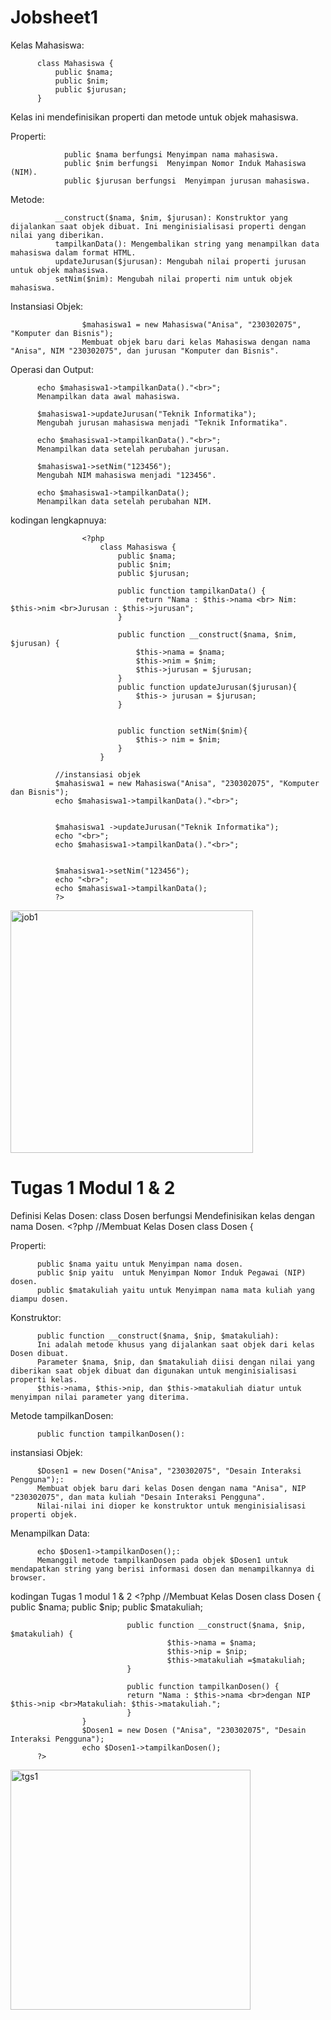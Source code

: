 # Jobsheet1
Kelas Mahasiswa:

          class Mahasiswa {
              public $nama;
              public $nim;
              public $jurusan;
          }
          
Kelas ini mendefinisikan properti dan metode untuk objek mahasiswa.

Properti:

                public $nama berfungsi Menyimpan nama mahasiswa.
                public $nim berfungsi  Menyimpan Nomor Induk Mahasiswa (NIM).
                public $jurusan berfungsi  Menyimpan jurusan mahasiswa.

Metode:

              __construct($nama, $nim, $jurusan): Konstruktor yang dijalankan saat objek dibuat. Ini menginisialisasi properti dengan nilai yang diberikan.
              tampilkanData(): Mengembalikan string yang menampilkan data mahasiswa dalam format HTML.
              updateJurusan($jurusan): Mengubah nilai properti jurusan untuk objek mahasiswa.
              setNim($nim): Mengubah nilai properti nim untuk objek mahasiswa.
              
Instansiasi Objek:

                    $mahasiswa1 = new Mahasiswa("Anisa", "230302075", "Komputer dan Bisnis");
                    Membuat objek baru dari kelas Mahasiswa dengan nama "Anisa", NIM "230302075", dan jurusan "Komputer dan Bisnis".
                    
Operasi dan Output:

          echo $mahasiswa1->tampilkanData()."<br>";
          Menampilkan data awal mahasiswa.
          
          $mahasiswa1->updateJurusan("Teknik Informatika");
          Mengubah jurusan mahasiswa menjadi "Teknik Informatika".
          
          echo $mahasiswa1->tampilkanData()."<br>";
          Menampilkan data setelah perubahan jurusan.
          
          $mahasiswa1->setNim("123456");
          Mengubah NIM mahasiswa menjadi "123456".
          
          echo $mahasiswa1->tampilkanData();
          Menampilkan data setelah perubahan NIM.


kodingan lengkapnuya:

                    <?php
                        class Mahasiswa {
                            public $nama;
                            public $nim;
                            public $jurusan;

                            public function tampilkanData() {
                                return "Nama : $this->nama <br> Nim: $this->nim <br>Jurusan : $this->jurusan";
                            }

                            public function __construct($nama, $nim, $jurusan) {
                                $this->nama = $nama;
                                $this->nim = $nim;
                                $this->jurusan = $jurusan;
                            }
                            public function updateJurusan($jurusan){
                                $this-> jurusan = $jurusan;
                            }


                            public function setNim($nim){
                                $this-> nim = $nim;
                            }
                        }

              //instansiasi objek
              $mahasiswa1 = new Mahasiswa("Anisa", "230302075", "Komputer dan Bisnis");
              echo $mahasiswa1->tampilkanData()."<br>";


              $mahasiswa1 ->updateJurusan("Teknik Informatika");
              echo "<br>";
              echo $mahasiswa1->tampilkanData()."<br>";

    
              $mahasiswa1->setNim("123456");
              echo "<br>";
              echo $mahasiswa1->tampilkanData();
              ?>

 <img width="388" alt="job1" src="https://github.com/user-attachments/assets/a8443dcc-9436-437c-91f4-17fdf526a8ae">

# Tugas 1 Modul 1 & 2
Definisi Kelas Dosen:
                    class Dosen berfungsi Mendefinisikan kelas dengan nama Dosen.
                    <?php
                              //Membuat Kelas Dosen
                              class Dosen {
                              
Properti:

          public $nama yaitu untuk Menyimpan nama dosen.
          public $nip yaitu  untuk Menyimpan Nomor Induk Pegawai (NIP) dosen.
          public $matakuliah yaitu untuk Menyimpan nama mata kuliah yang diampu dosen.

Konstruktor:

          public function __construct($nama, $nip, $matakuliah):
          Ini adalah metode khusus yang dijalankan saat objek dari kelas Dosen dibuat.
          Parameter $nama, $nip, dan $matakuliah diisi dengan nilai yang diberikan saat objek dibuat dan digunakan untuk menginisialisasi properti kelas.
          $this->nama, $this->nip, dan $this->matakuliah diatur untuk menyimpan nilai parameter yang diterima.
          
Metode tampilkanDosen:

          public function tampilkanDosen():
          
instansiasi Objek:

          $Dosen1 = new Dosen("Anisa", "230302075", "Desain Interaksi Pengguna");:
          Membuat objek baru dari kelas Dosen dengan nama "Anisa", NIP "230302075", dan mata kuliah "Desain Interaksi Pengguna".
          Nilai-nilai ini dioper ke konstruktor untuk menginisialisasi properti objek.
Menampilkan Data:

          echo $Dosen1->tampilkanDosen();:
          Memanggil metode tampilkanDosen pada objek $Dosen1 untuk mendapatkan string yang berisi informasi dosen dan menampilkannya di browser.
 kodingan Tugas 1 modul 1 & 2
          <?php
                    //Membuat Kelas Dosen
                    class Dosen {
                              public $nama;
                              public $nip;
                              public $matakuliah;

                              public function __construct($nama, $nip, $matakuliah) {
                                       $this->nama = $nama;
                                       $this->nip = $nip;
                                       $this->matakuliah =$matakuliah;
                              }
    
                              public function tampilkanDosen() {
                              return "Nama : $this->nama <br>dengan NIP $this->nip <br>Matakuliah: $this->matakuliah.";
                              }
                    }
                    $Dosen1 = new Dosen ("Anisa", "230302075", "Desain Interaksi Pengguna");
                    echo $Dosen1->tampilkanDosen();
          ?>

<img width="384" alt="tgs1" src="https://github.com/user-attachments/assets/6c4c8163-09f4-4e98-8963-5dbffaff0bfa">

          
          






